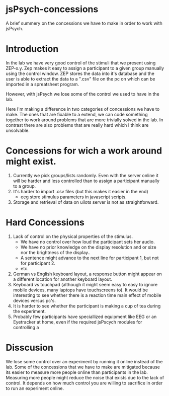 # jsPsych-concessions
A brief summery on the concessions we have to make in order to work with jsPsych.

# Introduction
In the lab we have very good control of the stimuli that we present using ZEP-x.y.
Zep makes it easy to assign a participant to a given group manually using the
control window. ZEP stores the data into it's database and the user is able
to extract the data to a ".csv" file on the pc on which can be imported in a
spreatsheet program.

However, with jsPsych we lose some of the control we used to have in the lab.

Here I'm making a difference in two categories of concessions we have to make.
The ones that are fixable to a extend, we can code something together to work
around problems that are more trivially solved in the lab. In contrast there
are also problems that are really hard which I think are unsolvable.

# Concessions for wich a work around might exist.
1. Currently we pick groups/lists randomly. Even with the server online it will
   be harder and less controlled than to assign a participant manually to
   a group.
2. It's harder to import .csv files (but this makes it easier in the end)
    - eeg store stimulus parameters in javascript scripts.
3. Storage and retrieval of data on uilots server is not as straightforward.

# Hard Concessions
1. Lack of control on the physical properties of the stimulus.
    - We have no control over how loud the participant sets her audio.
    - We have no prior knowledge on the display resolution and or size nor
      the brightness of the display..
    - A sentence might advance to the next line for participant 1, but not
      for participant 2.
    - etc.
2. German vs English keyboard layout, a response button might appear on a
   different location for another keyboard layout.
3. Keyboard vs touchpad (although it might seem easy to easy to ignore
   mobile devices, many laptops have touchscreens to).
   It would be interesting to see whether there is a reaction time main
   effect of mobile devices versus pc's.
4. It is harder to see whether the participant is making a cup of tea during
   the experiment.
5. Probably few participants have speciallized equipment like EEG or 
   an Eyetracker at home, even if the required jsPscych modules for
   controlling a 

# Disscusion
We lose some control over an experiment by running it online instead of the
lab. Some of the concessions that we have to make are mitigated because its easier
to measure more people online than participants in the lab. Measuring more
people might reduce the noise that exists due to the lack of control.
It depends on how much control you are willing to sacrifice in order to
run an experiment online.
